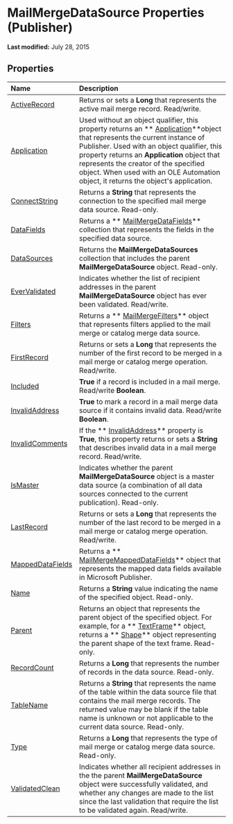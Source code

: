 
# MailMergeDataSource Properties (Publisher)

 **Last modified:** July 28, 2015


## Properties



|**Name**|**Description**|
|:-----|:-----|
| [ActiveRecord](0f092eb4-6e65-9235-83e2-a04b813b2390.md)|Returns or sets a  **Long** that represents the active mail merge record. Read/write.|
| [Application](ef2588ef-7666-5fca-96a0-f50f69267f28.md)|Used without an object qualifier, this property returns an  ** [Application](acfc7efb-e6a5-a89a-3aee-3cb4af2f3508.md)**object that represents the current instance of Publisher. Used with an object qualifier, this property returns an  **Application** object that represents the creator of the specified object. When used with an OLE Automation object, it returns the object's application.|
| [ConnectString](d7719567-f946-6b76-3ff2-d372dcc76a17.md)|Returns a  **String** that represents the connection to the specified mail merge data source. Read-only.|
| [DataFields](820af882-d54c-a205-2925-e7110fc0c02b.md)|Returns a  ** [MailMergeDataFields](44ae8a3c-b8a8-fc57-9d02-d71dcffc21ef.md)** collection that represents the fields in the specified data source.|
| [DataSources](e937a270-cd84-a476-335d-34b50765e62d.md)|Returns the  **MailMergeDataSources** collection that includes the parent **MailMergeDataSource** object. Read-only.|
| [EverValidated](f87980c8-d327-9313-fa6d-efdfaecb0e35.md)|Indicates whether the list of recipient addresses in the parent  **MailMergeDataSource** object has ever been validated. Read/write.|
| [Filters](7b8fa974-08e5-9691-c69d-314eb6a5c651.md)|Returns a  ** [MailMergeFilters](3a91c67f-6cc2-1d67-3382-04ead84f6f09.md)** object that represents filters applied to the mail merge or catalog merge data source.|
| [FirstRecord](e6eefea9-b353-27ff-d8e4-dc135c0c4665.md)|Returns or sets a  **Long** that represents the number of the first record to be merged in a mail merge or catalog merge operation. Read/write.|
| [Included](1cdac925-5fd6-e1d0-4612-0641e6057a7e.md)| **True** if a record is included in a mail merge. Read/write **Boolean**.|
| [InvalidAddress](c1857edc-260b-c9c2-8624-d6628e0733c4.md)| **True** to mark a record in a mail merge data source if it contains invalid data. Read/write **Boolean**.|
| [InvalidComments](ee08b03a-57e2-d79c-ee9f-a6f9231c8d6b.md)|If the  ** [InvalidAddress](c1857edc-260b-c9c2-8624-d6628e0733c4.md)** property is **True**, this property returns or sets a  **String** that describes invalid data in a mail merge record. Read/write.|
| [IsMaster](4fe75a11-bb72-1186-9ad6-b8e2489d74e9.md)|Indicates whether the parent  **MailMergeDataSource** object is a master data source (a combination of all data sources connected to the current publication). Read-only.|
| [LastRecord](c1d11d3e-5f6f-2729-081b-5727c75fbc8d.md)|Returns or sets a  **Long** that represents the number of the last record to be merged in a mail merge or catalog merge operation. Read/write.|
| [MappedDataFields](9f2a15a7-41b0-6025-73d6-eb70a412b830.md)|Returns a  ** [MailMergeMappedDataFields](7f33bf07-9cbb-e171-d276-d5ccb06abb95.md)** object that represents the mapped data fields available in Microsoft Publisher.|
| [Name](b431f64c-dc7b-70cd-34d5-2ae85b7899e3.md)|Returns a  **String** value indicating the name of the specified object. Read-only.|
| [Parent](e3e421ad-7c13-7b1a-363b-8e0fb659cb4c.md)|Returns an object that represents the parent object of the specified object. For example, for a  ** [TextFrame](95e88f5a-b3dc-272e-7c1d-5282c97ae11e.md)** object, returns a ** [Shape](666cb7f0-62a8-f419-9838-007ef29506ee.md)** object representing the parent shape of the text frame. Read-only.|
| [RecordCount](56b929bf-9b7f-dd83-98b7-35bf96028732.md)|Returns a  **Long** that represents the number of records in the data source. Read-only.|
| [TableName](0418bf66-550e-7dfc-671f-db2570a768d9.md)|Returns a  **String** that represents the name of the table within the data source file that contains the mail merge records. The returned value may be blank if the table name is unknown or not applicable to the current data source. Read-only.|
| [Type](da6fe525-4a30-5c53-7485-4775d65518a4.md)|Returns a  **Long** that represents the type of mail merge or catalog merge data source. Read-only.|
| [ValidatedClean](652d2c25-dd15-7431-897b-b17b171b10ea.md)|Indicates whether all recipient addresses in the the parent  **MailMergeDataSource** object were successfully validated, and whether any changes are made to the list since the last validation that require the list to be validated again. Read/write.|
